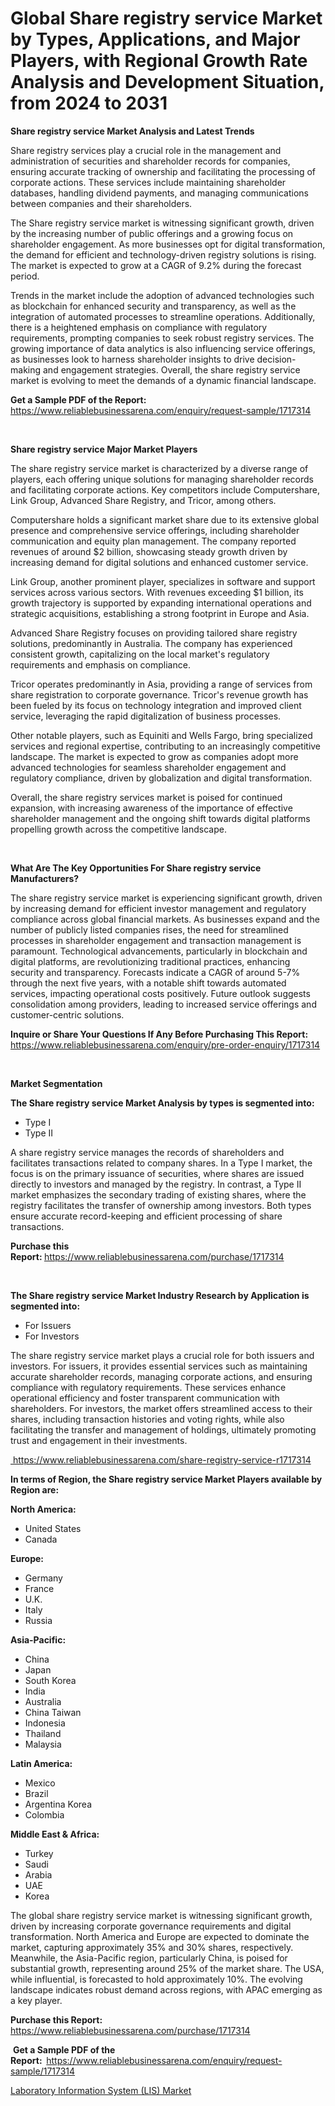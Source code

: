 <p><h1>Global Share registry service Market by Types, Applications, and Major Players, with Regional Growth Rate Analysis and Development Situation, from 2024 to 2031</h1></p><p><strong>Share registry service Market Analysis and Latest Trends</strong></p>
<p><p>Share registry services play a crucial role in the management and administration of securities and shareholder records for companies, ensuring accurate tracking of ownership and facilitating the processing of corporate actions. These services include maintaining shareholder databases, handling dividend payments, and managing communications between companies and their shareholders. </p><p>The Share registry service market is witnessing significant growth, driven by the increasing number of public offerings and a growing focus on shareholder engagement. As more businesses opt for digital transformation, the demand for efficient and technology-driven registry solutions is rising. The market is expected to grow at a CAGR of 9.2% during the forecast period. </p><p>Trends in the market include the adoption of advanced technologies such as blockchain for enhanced security and transparency, as well as the integration of automated processes to streamline operations. Additionally, there is a heightened emphasis on compliance with regulatory requirements, prompting companies to seek robust registry services. The growing importance of data analytics is also influencing service offerings, as businesses look to harness shareholder insights to drive decision-making and engagement strategies. Overall, the share registry service market is evolving to meet the demands of a dynamic financial landscape.</p></p>
<p><strong>Get a Sample PDF of the Report:&nbsp;</strong> <a href="https://www.reliablebusinessarena.com/enquiry/request-sample/1717314?utm_campaign=1871&utm_medium=2&utm_source=Github&utm_content=ia&utm_term=28122024&utm_id=share-registry-service">https://www.reliablebusinessarena.com/enquiry/request-sample/1717314</a></p>
<p>&nbsp;</p>
<p><strong>Share registry service Major Market Players</strong></p>
<p><p>The share registry service market is characterized by a diverse range of players, each offering unique solutions for managing shareholder records and facilitating corporate actions. Key competitors include Computershare, Link Group, Advanced Share Registry, and Tricor, among others.</p><p>Computershare holds a significant market share due to its extensive global presence and comprehensive service offerings, including shareholder communication and equity plan management. The company reported revenues of around $2 billion, showcasing steady growth driven by increasing demand for digital solutions and enhanced customer service.</p><p>Link Group, another prominent player, specializes in software and support services across various sectors. With revenues exceeding $1 billion, its growth trajectory is supported by expanding international operations and strategic acquisitions, establishing a strong footprint in Europe and Asia.</p><p>Advanced Share Registry focuses on providing tailored share registry solutions, predominantly in Australia. The company has experienced consistent growth, capitalizing on the local market's regulatory requirements and emphasis on compliance.</p><p>Tricor operates predominantly in Asia, providing a range of services from share registration to corporate governance. Tricor's revenue growth has been fueled by its focus on technology integration and improved client service, leveraging the rapid digitalization of business processes.</p><p>Other notable players, such as Equiniti and Wells Fargo, bring specialized services and regional expertise, contributing to an increasingly competitive landscape. The market is expected to grow as companies adopt more advanced technologies for seamless shareholder engagement and regulatory compliance, driven by globalization and digital transformation.</p><p>Overall, the share registry services market is poised for continued expansion, with increasing awareness of the importance of effective shareholder management and the ongoing shift towards digital platforms propelling growth across the competitive landscape.</p></p>
<p>&nbsp;</p>
<p><strong>What Are The Key Opportunities For Share registry service Manufacturers?</strong></p>
<p><p>The share registry service market is experiencing significant growth, driven by increasing demand for efficient investor management and regulatory compliance across global financial markets. As businesses expand and the number of publicly listed companies rises, the need for streamlined processes in shareholder engagement and transaction management is paramount. Technological advancements, particularly in blockchain and digital platforms, are revolutionizing traditional practices, enhancing security and transparency. Forecasts indicate a CAGR of around 5-7% through the next five years, with a notable shift towards automated services, impacting operational costs positively. Future outlook suggests consolidation among providers, leading to increased service offerings and customer-centric solutions.</p></p>
<p><strong>Inquire or Share Your Questions If Any Before Purchasing This Report:</strong> <a href="https://www.reliablebusinessarena.com/enquiry/pre-order-enquiry/1717314?utm_campaign=1871&utm_medium=2&utm_source=Github&utm_content=ia&utm_term=28122024&utm_id=share-registry-service">https://www.reliablebusinessarena.com/enquiry/pre-order-enquiry/1717314</a></p>
<p>&nbsp;</p>
<p><strong>Market Segmentation</strong></p>
<p><strong>The Share registry service Market Analysis by types is segmented into:</strong></p>
<p><ul><li>Type I</li><li>Type II</li></ul></p>
<p><p>A share registry service manages the records of shareholders and facilitates transactions related to company shares. In a Type I market, the focus is on the primary issuance of securities, where shares are issued directly to investors and managed by the registry. In contrast, a Type II market emphasizes the secondary trading of existing shares, where the registry facilitates the transfer of ownership among investors. Both types ensure accurate record-keeping and efficient processing of share transactions.</p></p>
<p><strong>Purchase this Report:&nbsp;</strong><a href="https://www.reliablebusinessarena.com/purchase/1717314?utm_campaign=1871&utm_medium=2&utm_source=Github&utm_content=ia&utm_term=28122024&utm_id=share-registry-service">https://www.reliablebusinessarena.com/purchase/1717314</a></p>
<p>&nbsp;</p>
<p><strong>The Share registry service Market Industry Research by Application is segmented into:</strong></p>
<p><ul><li>For Issuers</li><li>For Investors</li></ul></p>
<p><p>The share registry service market plays a crucial role for both issuers and investors. For issuers, it provides essential services such as maintaining accurate shareholder records, managing corporate actions, and ensuring compliance with regulatory requirements. These services enhance operational efficiency and foster transparent communication with shareholders. For investors, the market offers streamlined access to their shares, including transaction histories and voting rights, while also facilitating the transfer and management of holdings, ultimately promoting trust and engagement in their investments.</p></p>
<p><a href="https://www.reliablebusinessarena.com/share-registry-service-r1717314?utm_campaign=1871&utm_medium=2&utm_source=Github&utm_content=ia&utm_term=28122024&utm_id=share-registry-service">&nbsp;https://www.reliablebusinessarena.com/share-registry-service-r1717314</a></p>
<p><strong>In terms of Region, the Share registry service Market Players available by Region are:</strong></p>
<p>
    <p> <strong> North America: </strong>
        <ul>
            <li>United States</li>
            <li>Canada</li>
        </ul>
        </p> 
    <p> <strong> Europe: </strong>
        <ul>
            <li>Germany</li>
            <li>France</li>
            <li>U.K.</li>
            <li>Italy</li>
            <li>Russia</li>
        </ul>
        </p> 
    <p> <strong> Asia-Pacific: </strong>
        <ul>
            <li>China</li>
            <li>Japan</li>
            <li>South Korea</li>
            <li>India</li>
            <li>Australia</li>
            <li>China Taiwan</li>
            <li>Indonesia</li>
            <li>Thailand</li>
            <li>Malaysia</li>
        </ul>
        </p> 
    <p> <strong> Latin America: </strong>
        <ul>
            <li>Mexico</li>
            <li>Brazil</li>
            <li>Argentina Korea</li>
            <li>Colombia</li>
        </ul>
        </p> 
    <p> <strong> Middle East & Africa: </strong>
        <ul>
            <li>Turkey</li>
            <li>Saudi</li>
            <li>Arabia</li>
            <li>UAE</li>
            <li>Korea</li>
        </ul>
    </p>
    </p>
<p><p>The global share registry service market is witnessing significant growth, driven by increasing corporate governance requirements and digital transformation. North America and Europe are expected to dominate the market, capturing approximately 35% and 30% shares, respectively. Meanwhile, the Asia-Pacific region, particularly China, is poised for substantial growth, representing around 25% of the market share. The USA, while influential, is forecasted to hold approximately 10%. The evolving landscape indicates robust demand across regions, with APAC emerging as a key player.</p></p>
<p><strong>Purchase this Report: </strong><a href="https://www.reliablebusinessarena.com/purchase/1717314?utm_campaign=1871&utm_medium=2&utm_source=Github&utm_content=ia&utm_term=28122024&utm_id=share-registry-service">https://www.reliablebusinessarena.com/purchase/1717314</a></p>
<p>&nbsp;<strong>Get a Sample PDF of the Report:&nbsp;&nbsp;</strong><a href="https://www.reliablebusinessarena.com/enquiry/request-sample/1717314?utm_campaign=1871&utm_medium=2&utm_source=Github&utm_content=ia&utm_term=28122024&utm_id=share-registry-service">https://www.reliablebusinessarena.com/enquiry/request-sample/1717314</a></p>
<p><strong></strong></p>
<p><p><a href="https://github.com/marloy8/Market-Research-Report-List-6/blob/main/laboratory-information-system-lis-market.md?utm_campaign=1871&utm_medium=2&utm_source=Github&utm_content=ia&utm_term=28122024&utm_id=share-registry-service">Laboratory Information System (LIS) Market</a></p></p>